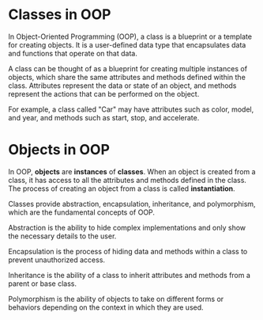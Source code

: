 # Classes in OOP
In Object-Oriented Programming (OOP), a class is a blueprint or a template for creating objects. It is a user-defined data type that encapsulates data and functions that operate on that data.

A class can be thought of as a blueprint for creating multiple instances of objects, which share the same attributes and methods defined within the class. Attributes represent the data or state of an object, and methods represent the actions that can be performed on the object.

For example, a class called "Car" may have attributes such as color, model, and year, and methods such as start, stop, and accelerate.

# Objects in OOP
In OOP, **objects** are **instances** of **classes**. When an object is created from a class, it has access to all the attributes and methods defined in the class. The process of creating an object from a class is called **instantiation**.

Classes provide abstraction, encapsulation, inheritance, and polymorphism, which are the fundamental concepts of OOP. 

Abstraction is the ability to hide complex implementations and only show the necessary details to the user. 

Encapsulation is the process of hiding data and methods within a class to prevent unauthorized access. 

Inheritance is the ability of a class to inherit attributes and methods from a parent or base class. 

Polymorphism is the ability of objects to take on different forms or behaviors depending on the context in which they are used.
